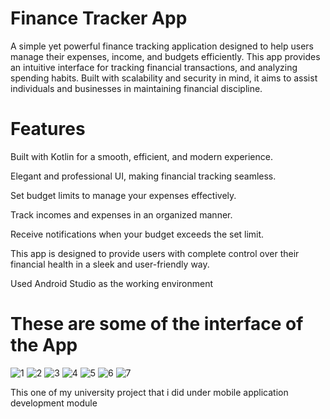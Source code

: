 # Finance Tracker App
 A simple yet powerful finance tracking application designed to help users manage their expenses, income, and budgets efficiently. This app provides an intuitive interface for tracking financial transactions, and analyzing spending habits. Built with scalability and security in mind, it aims to assist individuals and businesses in maintaining financial discipline.

# Features
Built with Kotlin for a smooth, efficient, and modern experience.

Elegant and professional UI, making financial tracking seamless.

Set budget limits to manage your expenses effectively.

Track incomes and expenses in an organized manner.

Receive notifications when your budget exceeds the set limit.

This app is designed to provide users with complete control over their financial health in a sleek and user-friendly way.

Used Android Studio as the working environment

# These are some of the interface of the App


![1](https://github.com/user-attachments/assets/537bcd9d-3395-4e57-bbb2-24439928ffe5)
![2](https://github.com/user-attachments/assets/ff4bd7a7-dbf4-4885-ae22-c49930773b7c)
![3](https://github.com/user-attachments/assets/272e62b0-d4c1-4f4c-9ba7-590fd335ee6f)
![4](https://github.com/user-attachments/assets/638c0ef5-3c6d-41f6-bd5c-ff226b638da1)
![5](https://github.com/user-attachments/assets/ea9a23e5-c94e-4a4c-8709-e5bd0d6db13e)
![6](https://github.com/user-attachments/assets/8703f3b6-3010-455f-b389-0de66d9a7033)
![7](https://github.com/user-attachments/assets/c7d10631-c08f-4ed0-8737-50827f4aac15)


This one of my university project that i did under mobile application development module 
